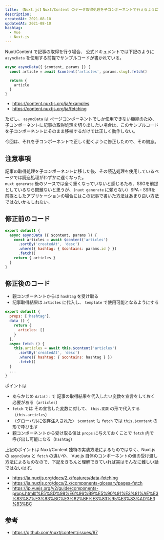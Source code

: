 ```yaml
---
title: 【Nuxt.js】Nuxt/Content のデータ取得処理を子コンポーネントで行えるようにする
description:
createdAt: 2021-08-10
updatedAt: 2021-08-10
hashtag:
  - Vue
  - Nuxt.js
---
```


Nuxt/Content で記事の取得を行う場合、 公式ドキュメントでは下記のように `asyncData` を使用する前提でサンプルコードが書かれている。
```javascript
async asyncData({ $content, params }) {
  const article = await $content('articles', params.slug).fetch()

  return {
    article
  }
}
```

* https://content.nuxtjs.org/ja/examples
* https://content.nuxtjs.org/ja/fetching

ただし、 `asyncData` は ページコンポーネントでしか使用できない機能のため、子コンポーネントに記事の取得処理を切り出したい場合は、このサンプルコードを子コンポーネントにそのまま移植するだけでは正しく動作しない。

今回は、それを子コンポーネントで正しく動くように修正したので、その備忘。

## 注意事項

記事の取得処理を子コンポーネントに移した後、その読込処理を使用しているページでは読込処理がわずかに遅くなった。  
`nuxt generate` 後のソースでは全く重くなっていないと感じるため、SSGを前提としているなら問題ないと思うが、（`nuxt generate` に頼らない）SPA・SSRを前提としたアプリケーションの場合にはこの記事で書いた方法はあまり良い方法ではないかもしれない。

## 修正前のコード

```javascript
export default {
  async asyncData ({ $content, params }) {
    const articles = await $content('articles')
      .sortBy('createdAt', 'desc')
      .where({ hashtag: { $contains: params.id } })
      .fetch()
    return { articles }
  }
}
```

## 修正後のコード

* 親コンポーネントからは `hashtag` を受け取る
* 記事取得結果は `articles` に代入し、 `template` で使用可能となるようにする

```javascript
export default {
  props: ['hashtag'],
  data () {
    return {
      articles: []
    }
  },
  async fetch () {
    this.articles = await this.$content('articles')
      .sortBy('createdAt', 'desc')
      .where({ hashtag: { $contains: hashtag } })
      .fetch()
  }
  ...
}
```

ポイントは

* あらかじめ `data():` で 記事の取得結果を代入したい変数を宣言をしておく必要がある（`articles`）
* `fetch` では その宣言した変数に対して、 `this.変数` の形で代入する（`this.articles`）
* （グローバルに依存注入された） `$content` も `fetch` では `this.$content` の形で呼び出す
* 親コンポーネントから受け取る値は `props` に与えておくことで `fetch` 内で 呼び出し可能になる（`hashtag`）

上記のポイントは Nuxt/Content 独特の実装方法によるものではなく、Nuxt.js の `asyncData` と `fetch` の違いや、 Vue.js 自体のコンポーネントの値の受け渡し方法によるものなので、下記をきちんと理解できていれば実はそんなに難しい話ではないはず。

* https://ja.nuxtjs.org/docs/2.x/features/data-fetching
* https://ja.nuxtjs.org/docs/2.x/components-glossary/pages-fetch
* https://jp.vuejs.org/v2/guide/components-props.html#%E5%8D%98%E6%96%B9%E5%90%91%E3%81%AE%E3%83%87%E3%83%BC%E3%82%BF%E3%83%95%E3%83%AD%E3%83%BC

## 参考
* https://github.com/nuxt/content/issues/97
